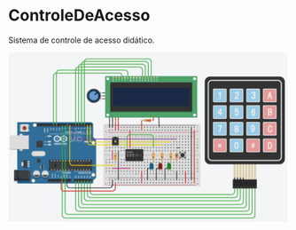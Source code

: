 # ControleDeAcesso
Sistema de controle de acesso didático.

![Diagrama de ligação no TinkerCad](ControleDeAcesso.jpg)
